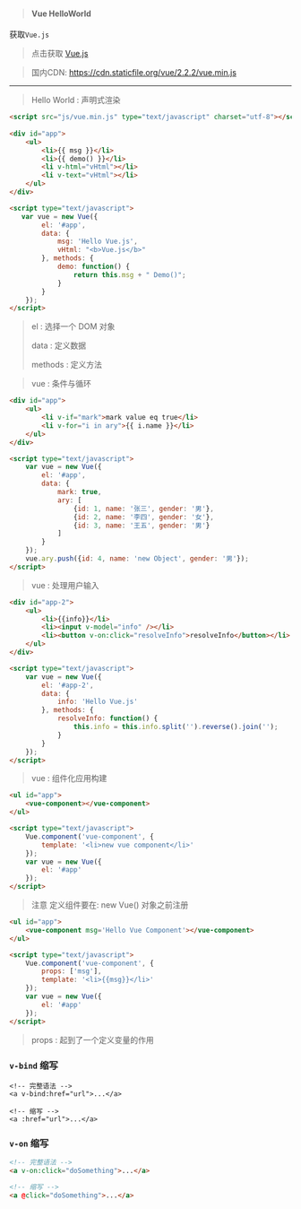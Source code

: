 > #### Vue HelloWorld

获取`Vue.js`

> 点击获取 [Vue.js](https://vuejs.org/js/vue.min.js) 

> 国内CDN: <https://cdn.staticfile.org/vue/2.2.2/vue.min.js>

---

> Hello World : 声明式渲染

```html
<script src="js/vue.min.js" type="text/javascript" charset="utf-8"></script>
		
<div id="app">
    <ul>
        <li>{{ msg }}</li>
        <li>{{ demo() }}</li>
        <li v-html="vHtml"></li>
        <li v-text="vHtml"></li>
    </ul>
</div>

<script type="text/javascript">
   var vue = new Vue({
        el: '#app',
        data: {
            msg: 'Hello Vue.js',
            vHtml: "<b>Vue.js</b>"
        }, methods: {
            demo: function() {
                return this.msg + " Demo()";
            }
        }
    });
</script>
```

> el : 选择一个 DOM 对象
>
> data : 定义数据
>
> methods : 定义方法

> vue : 条件与循环

```html
<div id="app">
    <ul>
        <li v-if="mark">mark value eq true</li>
        <li v-for="i in ary">{{ i.name }}</li>
    </ul>
</div>

<script type="text/javascript">
    var vue = new Vue({
        el: '#app',
        data: {
            mark: true,
            ary: [
                {id: 1, name: '张三', gender: '男'},
                {id: 2, name: '李四', gender: '女'},
                {id: 3, name: '王五', gender: '男'}
            ]
        }
    });
    vue.ary.push({id: 4, name: 'new Object', gender: '男'});
</script>
```

> vue : 处理用户输入

```html
<div id="app-2">
    <ul>
        <li>{{info}}</li>
        <li><input v-model="info" /></li>
        <li><button v-on:click="resolveInfo">resolveInfo</button></li>
    </ul>
</div>

<script type="text/javascript">
    var vue = new Vue({
        el: '#app-2',
        data: {
            info: 'Hello Vue.js'
        }, methods: {
            resolveInfo: function() {
                this.info = this.info.split('').reverse().join('');
            }
        }
    });
</script>
```

> vue : 组件化应用构建

```html
<ul id="app">
    <vue-component></vue-component>
</ul>		

<script type="text/javascript">
    Vue.component('vue-component', {
        template: '<li>new vue component</li>'
    });
    var vue = new Vue({
        el: '#app'
    });
</script>
```

> 注意 定义组件要在: new Vue() 对象之前注册

```html
<ul id="app">
    <vue-component msg='Hello Vue Component'></vue-component>
</ul>		

<script type="text/javascript">
    Vue.component('vue-component', {
        props: ['msg'],
        template: '<li>{{msg}}</li>'
    });
    var vue = new Vue({
        el: '#app'
    });
</script>
```

> props : 起到了一个定义变量的作用

### `v-bind` 缩写

```h&#39;t
<!-- 完整语法 -->
<a v-bind:href="url">...</a>

<!-- 缩写 -->
<a :href="url">...</a>
```

### `v-on` 缩写

```html
<!-- 完整语法 -->
<a v-on:click="doSomething">...</a>

<!-- 缩写 -->
<a @click="doSomething">...</a>
```